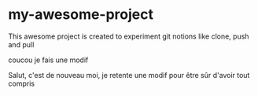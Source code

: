 # my-awesome-project
This awesome project is created to experiment git notions like clone, push and pull

coucou je fais une modif

Salut, c'est de nouveau moi, je retente une modif pour être sûr d'avoir tout compris
